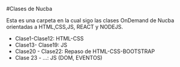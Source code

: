 #Clases de Nucba

Esta es una carpeta en la cual sigo las clases OnDemand de Nucba orientadas a HTML,CSS,JS, REACT y NODEJS.

- Clase1-Clase12: HTML-CSS
- Clase13- Clase19: JS
- Clase20 - Clase22: Repaso de HTML-CSS-BOOTSTRAP
- Clase 23 - ...: JS (DOM, EVENTOS)
